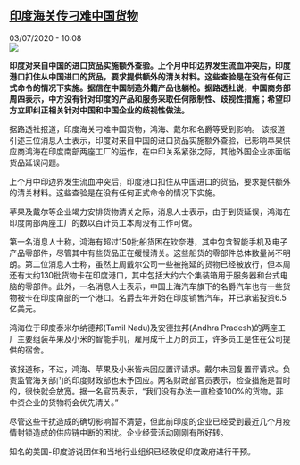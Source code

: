 <!--1593770100000-->
[印度海关传刁难中国货物](http://www.rfi.fr//cn/%E4%B8%AD%E5%9B%BD/20200703-%E5%8D%B0%E5%BA%A6%E6%B5%B7%E5%85%B3%E4%BC%A0%E5%88%81%E9%9A%BE%E4%B8%AD%E5%9B%BD%E8%B4%A7%E7%89%A9)
------

<div>03/07/2020 - 10:08</div><img src="https://s.rfi.fr/media/display/98bca5bc-bd03-11ea-9a32-005056a964fe/w:310/p:16x9/d348ed696fdf205b08cfdd43c5368264c75590cf.jpg"><p><strong>印度对来自中国的进口货品实施额外查验。上个月中印边界发生流血冲突后，印度港口扣住从中国进口的货品，要求提供额外的清关材料。这些查验是在没有任何正式命令的情况下实施。据信在中国制造外籍产品也躺枪。据路透社说，中国商务部周四表示，中方没有针对印度的产品和服务采取任何限制性、歧视性措施；希望印方立即纠正相关针对中国和中国企业的歧视性做法。</strong></p><div class="t-content__body u-clearfix"><div class="m-interstitial"></div><p>据路透社报道，印度海关刁难中国货物，鸿海、戴尔和名爵等受到影响。 该报道引述三位消息人士表示，印度对来自中国的进口货品实施额外查验，已影响苹果供应商鸿海在印度南部两座工厂的运作，在中印关系紧张之际，其他外国企业亦面临货品延误问题。</p><p>上个月中印边界发生流血冲突后，印度港口扣住从中国进口的货品，要求提供额外的清关材料。这些查验是在没有任何正式命令的情况下实施。</p><p>苹果及戴尔等企业竭力安排货物清关之际，消息人士表示，由于到货延误，鸿海在印度南部两座工厂的数以百计员工本周没有工作可做。</p><p>第一名消息人士称，鸿海有超过150批船货困在钦奈港，其中包含智能手机及电子产品零部件，尽管其中有些货品正在缓慢清关。这些船货的零部件总体数量尚不明朗。第二位消息人士称，虽然上周戴尔公司一些被拖延的货物已经被放行，但本周还有大约130批货物卡在印度港口，其中包括大约六个集装箱用于服务器和台式电脑的零部件。此外，一名消息人士表示，中国上海汽车旗下的名爵汽车也有一些货物被卡在印度南部的一个港口。名爵去年开始在印度销售汽车，并已承诺投资6.5亿美元。</p><p>鸿海位于印度泰米尔纳德邦(Tamil Nadu)及安德拉邦(Andhra Pradesh)的两座工厂主要组装苹果及小米的智能手机，雇用成千上万的员工，许多员工是住在公司提供的宿舍。</p><p>该报道称，不过，鸿海、苹果及小米皆未回应置评请求。戴尔未回复置评请求。负责监管海关部门的印度财政部也未予回应。两名财政部官员表示，检查措施是暂时的，很快就会放宽。据一名官员表示，“我们没有办法一直检查100%的货物。非中资企业的货物将会优先清关。”</p><p>尽管这些干扰造成的确切影响暂不清楚，但此前印度的企业已经受到最近几个月疫情封锁造成的供应链中断的困扰。企业经营活动刚刚有所好转。</p><p>知名的美国-印度游说团体和当地行业组织已经敦促印度政府进行干预。</p><div class="o-self-promo o-self-promo--nl o-self-promo--hidden" data-selfpromo-newsletter></div><div class="o-self-promo o-self-promo--app o-self-promo--hidden" data-selfpromo-app></div></div>
